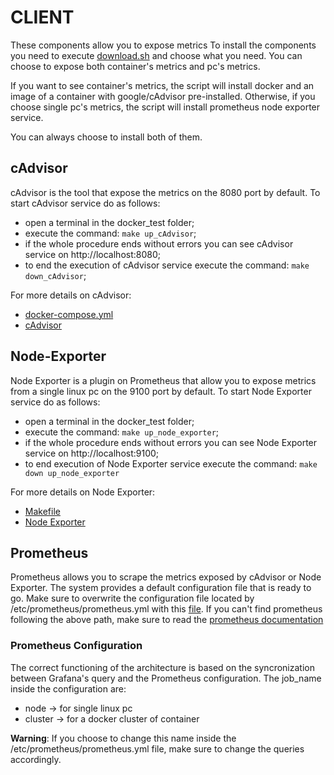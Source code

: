 # CLIENT

These components allow you to expose metrics
To install the components you need to execute [download.sh](download.sh) and choose what you need.
You can choose to expose both container's metrics and pc's metrics.

If you want to see container's metrics, the script will install docker and an image of a container with google/cAdvisor pre-installed.
Otherwise, if you choose single pc's metrics, the script will install prometheus node exporter service.

You can always choose to install both of them.

## cAdvisor

cAdvisor is the tool that expose the metrics on the 8080 port by default.
To start cAdvisor service do as follows:
- open a terminal in the docker_test folder;
- execute the command: ```make up_cAdvisor```;
- if the whole procedure ends without errors you can see cAdvisor service on http://localhost:8080;
- to end the execution of cAdvisor service execute the command: ```make down_cAdvisor```;

For more details on cAdvisor:
- [docker-compose.yml](Docker_comps/docker-compose.yml)
- [cAdvisor](https://github.com/google/cadvisor)

## Node-Exporter

Node Exporter is a plugin on Prometheus that allow you to expose metrics from a single linux pc on the 9100 port by default.
To start Node Exporter service do as follows:
- open a terminal in the docker_test folder;
- execute the command: ```make up_node_exporter```;
- if the whole procedure ends without errors you can see Node Exporter service on http://localhost:9100;
- to end execution of Node Exporter service execute the command: ```make down up_node_exporter```

For more details on Node Exporter:
- [Makefile](NodeExporter_comps/Makefile)
- [Node Exporter](https://github.com/prometheus/node_exporter)

## Prometheus

Prometheus allows you to scrape the metrics exposed by cAdvisor or Node Exporter. The system provides a default configuration file that is ready to go.
Make sure to overwrite the configuration file located by /etc/prometheus/prometheus.yml with this [file](prometheus.yml).
If you can't find prometheus following the above path, make sure to read the [prometheus documentation](https://prometheus.io/docs/introduction/overview/)

### Prometheus Configuration
The correct functioning of the architecture is based on the syncronization between Grafana's query and the Prometheus configuration.
The job_name inside the configuration are:
- node -> for single linux pc
- cluster -> for a docker cluster of container

**Warning**:
If you choose to change this name inside the /etc/prometheus/prometheus.yml file, make sure to change the queries accordingly.
